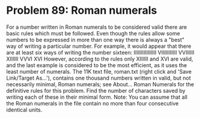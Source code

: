 # Problem 89: Roman numerals
For a number written in Roman numerals to be considered valid there are
basic rules which must be followed. Even though the rules allow some
numbers to be expressed in more than one way there is always a "best"
way of writing a particular number. For example, it would appear that
there are at least six ways of writing the number sixteen:
IIIIIIIIIIIIIIII VIIIIIIIIIII VVIIIIII XIIIIII VVVI XVI However,
according to the rules only XIIIIII and XVI are valid, and the last
example is considered to be the most efficient, as it uses the least
number of numerals. The 11K text file, roman.txt (right click and 'Save
Link/Target As...'), contains one thousand numbers written in valid, but
not necessarily minimal, Roman numerals; see About... Roman Numerals for
the definitive rules for this problem. Find the number of characters
saved by writing each of these in their minimal form. Note: You can
assume that all the Roman numerals in the file contain no more than four
consecutive identical units.
